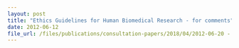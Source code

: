```yaml
---
layout: post
title: "Ethics Guidelines for Human Biomedical Research - for comments"
date: 2012-06-12
file_url: /files/publications/consultation-papers/2018/04/2012-06-20 - BAC Ethics Guidelines (for comments) - Human Biomedical.pdf
---
```

